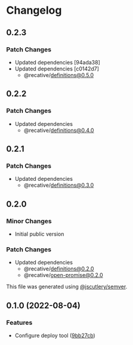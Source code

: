 # Changelog

## 0.2.3

### Patch Changes

- Updated dependencies [94ada38]
- Updated dependencies [c0142d7]
  - @recative/definitions@0.5.0

## 0.2.2

### Patch Changes

- Updated dependencies
  - @recative/definitions@0.4.0

## 0.2.1

### Patch Changes

- Updated dependencies
  - @recative/definitions@0.3.0

## 0.2.0

### Minor Changes

- Initial public version

### Patch Changes

- Updated dependencies
  - @recative/definitions@0.2.0
  - @recative/open-promise@0.2.0

This file was generated using [@jscutlery/semver](https://github.com/jscutlery/semver).

## 0.1.0 (2022-08-04)

### Features

- Configure deploy tool ([9bb27cb](https://github.com/recative/recative-system/commit/9bb27cb7512d097b7d4e385876db3e90a8da24ec))
